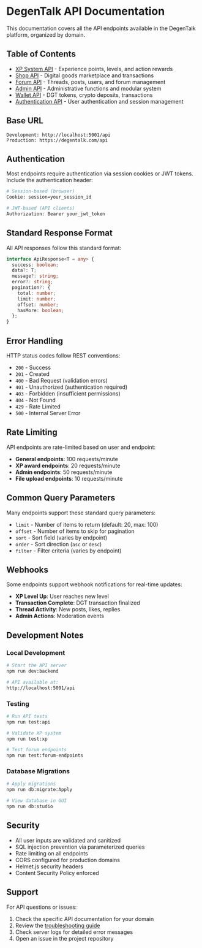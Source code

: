 # DegenTalk API Documentation

This documentation covers all the API endpoints available in the DegenTalk platform, organized by domain.

## Table of Contents

- [XP System API](./xp-api.md) - Experience points, levels, and action rewards
- [Shop API](./shop-api.md) - Digital goods marketplace and transactions
- [Forum API](./forum-api.md) - Threads, posts, users, and forum management
- [Admin API](./admin-api.md) - Administrative functions and modular system
- [Wallet API](./wallet-api.md) - DGT tokens, crypto deposits, transactions
- [Authentication API](./auth-api.md) - User authentication and session management

## Base URL

```
Development: http://localhost:5001/api
Production: https://degentalk.com/api
```

## Authentication

Most endpoints require authentication via session cookies or JWT tokens. Include the authentication header:

```bash
# Session-based (browser)
Cookie: session=your_session_id

# JWT-based (API clients)
Authorization: Bearer your_jwt_token
```

## Standard Response Format

All API responses follow this standard format:

```typescript
interface ApiResponse<T = any> {
  success: boolean;
  data?: T;
  message?: string;
  error?: string;
  pagination?: {
    total: number;
    limit: number;
    offset: number;
    hasMore: boolean;
  };
}
```

## Error Handling

HTTP status codes follow REST conventions:

- `200` - Success
- `201` - Created
- `400` - Bad Request (validation errors)
- `401` - Unauthorized (authentication required)
- `403` - Forbidden (insufficient permissions)
- `404` - Not Found
- `429` - Rate Limited
- `500` - Internal Server Error

## Rate Limiting

API endpoints are rate-limited based on user and endpoint:

- **General endpoints**: 100 requests/minute
- **XP award endpoints**: 20 requests/minute  
- **Admin endpoints**: 50 requests/minute
- **File upload endpoints**: 10 requests/minute

## Common Query Parameters

Many endpoints support these standard query parameters:

- `limit` - Number of items to return (default: 20, max: 100)
- `offset` - Number of items to skip for pagination
- `sort` - Sort field (varies by endpoint)
- `order` - Sort direction (`asc` or `desc`)
- `filter` - Filter criteria (varies by endpoint)

## Webhooks

Some endpoints support webhook notifications for real-time updates:

- **XP Level Up**: User reaches new level
- **Transaction Complete**: DGT transaction finalized
- **Thread Activity**: New posts, likes, replies
- **Admin Actions**: Moderation events

## Development Notes

### Local Development

```bash
# Start the API server
npm run dev:backend

# API available at:
http://localhost:5001/api
```

### Testing

```bash
# Run API tests
npm run test:api

# Validate XP system
npm run test:xp

# Test forum endpoints
npm run test:forum-endpoints
```

### Database Migrations

```bash
# Apply migrations
npm run db:migrate:Apply

# View database in GUI
npm run db:studio
```

## Security

- All user inputs are validated and sanitized
- SQL injection prevention via parameterized queries
- Rate limiting on all endpoints
- CORS configured for production domains
- Helmet.js security headers
- Content Security Policy enforced

## Support

For API questions or issues:

1. Check the specific API documentation for your domain
2. Review the [troubleshooting guide](../troubleshooting.md)
3. Check server logs for detailed error messages
4. Open an issue in the project repository